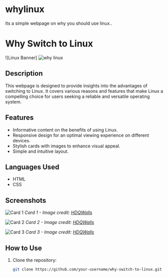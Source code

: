 # whylinux
Its a simple webpage on why you should use linux..
# Why Switch to Linux

![Linux Banner]
![why linux](https://github.com/voltagevalkyrie/whylinux/assets/149293731/1abcbd89-320b-4ab7-a3d9-136cd5ebc527)


## Description

This webpage is designed to provide insights into the advantages of switching to Linux. It covers various reasons and features that make Linux a compelling choice for users seeking a reliable and versatile operating system.

## Features

- Informative content on the benefits of using Linux.
- Responsive design for an optimal viewing experience on different devices.
- Stylish cards with images to enhance visual appeal.
- Simple and intuitive layout.

## Languages Used

- HTML
- CSS

## Screenshots

![Card 1](screenshots/card1.png)
*Card 1 - Image credit: [HDQWalls](https://www.hdqwalls.com)*

![Card 2](screenshots/card2.png)
*Card 2 - Image credit: [HDQWalls](https://www.hdqwalls.com)*

![Card 3](screenshots/card3.png)
*Card 3 - Image credit: [HDQWalls](https://www.hdqwalls.com)*

## How to Use

1. Clone the repository:

   ```bash
   git clone https://github.com/your-username/why-switch-to-linux.git

